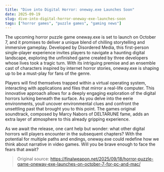 ```yaml
---
title: "Dive into Digital Horror: oneway.exe Launches Soon"
date: 2025-09-19
slug: dive-into-digital-horror-oneway-exe-launches-soon
tags: ["horror games", "puzzle games", "gaming news"]
---
```


The upcoming horror puzzle game oneway.exe is set to launch on October 7, and it promises to deliver a unique blend of chilling storytelling and immersive gameplay. Developed by Disordered Media, this first-person single-player experience invites players to navigate a haunting digital landscape, exploring the unfinished game created by three developers whose lives took a tragic turn. With its intriguing premise and an ensemble cast of characters inspired by internet horror stories, oneway.exe is shaping up to be a must-play for fans of the genre.

Players will find themselves trapped within a virtual operating system, interacting with applications and files that mirror a real-life computer. This innovative approach allows for a deeply engaging exploration of the digital horrors lurking beneath the surface. As you delve into the eerie environments, youll uncover environmental clues and confront the unsettling past that brought you to this point. The games original soundtrack, composed by Marcy Nabors of DELTARUNE fame, adds an extra layer of atmosphere to this already gripping experience.

As we await the release, one cant help but wonder: what other digital horrors will players encounter in the subsequent chapters? With the potential for multiple paths and endings, oneway.exe could redefine how we think about narrative in video games. Will you be brave enough to face the fears that await?

> Original source: https://finalweapon.net/2025/09/18/horror-puzzle-game-oneway-exe-launches-on-october-7-for-pc-and-mac/